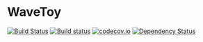 # WaveToy

[![Build Status](https://travis-ci.org/eschnett/WaveToy.jl.svg?branch=master)](https://travis-ci.org/eschnett/WaveToy.jl)
[![Build status](https://ci.appveyor.com/api/projects/status/ljdkgof42i3fgwf6?svg=true)](https://ci.appveyor.com/project/eschnett/wavetoy-jl)
[![codecov.io](https://codecov.io/github/eschnett/WaveToy.jl/coverage.svg?branch=master)](https://codecov.io/github/eschnett/WaveToy.jl?branch=master)
[![Dependency Status](https://dependencyci.com/github/eschnett/WaveToy.jl/badge)](https://dependencyci.com/github/eschnett/WaveToy.jl)
